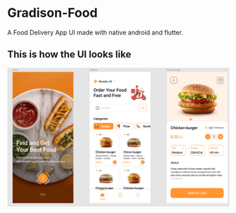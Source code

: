 # Gradison-Food
A Food Delivery App UI made with native android and flutter. 
## This is how the UI looks like
![](screens.png)